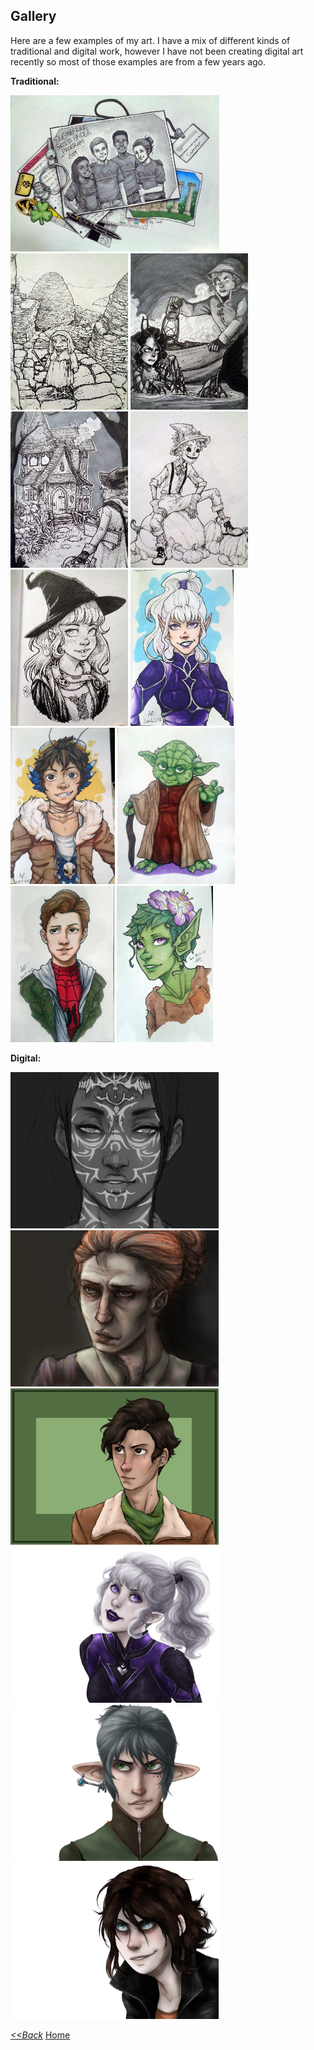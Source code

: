 ## Gallery

Here are a few examples of my art. I have a mix of different kinds of traditional and digital work, however I have not been creating digital art recently so most of those examples are from a few years ago.

**Traditional:**  

![ESBP Counselors](esbp.JPG)
![Jedi Temple](jeditemple.JPG)
![Fisherman and Mermaid](merfolk.JPG)
![Inktober - Cottage](cottage.JPG)
![Inktober - Scarecrow](scarecrow.JPG)
![Inktober - Witch](witch.JPG)
![Craxie](original1.png)
![Jei](original2.png)
![Yoda](yoda.png)
![Peter Parker](peterparker.png)
![Plant Fairy](fae.png)

**Digital:**

![Digital Sketch](Genesis.png)
![Despair](Lost.png)
![Marco](Marco.png)
![Craxie 2](OriginalCharacter_Craxie(small).png)
![Roxo](OriginalCharacter_Roxo.png)
![Siko](OriginalCharacter_Siko.png)

[_<<Back_](Hobbies_and_Interests.md "hobbies and interests") [Home](README.md)
